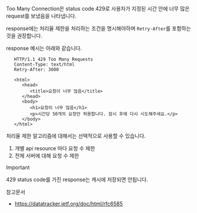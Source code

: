 Too Many Connection은 status code 429로 사용자가 지정된 시간 안에 너무 많은 request를 보냈음을 나타냅니다.

response에는 처리율 제한을 처리하는 조건을 명시해야하며 `Retry-After`를 포함하는 것을 권장합니다.

response 예시는 아래와 같습니다.
```
   HTTP/1.1 429 Too Many Requests
   Content-Type: text/html
   Retry-After: 3600

   <html>
      <head>
         <title>요청이 너무 많음</title>
      </head>
      <body>
         <h1>요청이 너무 많음</h1>
         <p>시간당 50개의 요청만 허용합니다. 잠시 후에 다시 시도해주세요.</p>
      </body>
   </html>
```

처리율 제한 알고리즘에 대해서는 선택적으로 사용할 수 있습니다.
1. 개별 api resource 마다 요청 수 제한
2. 전체 서버에 대해 요청 수 제한

> [!important]
> 429 status code를 가진 response는 캐시에 저장되면 안됩니다.

참고문서 
- https://datatracker.ietf.org/doc/html/rfc6585
